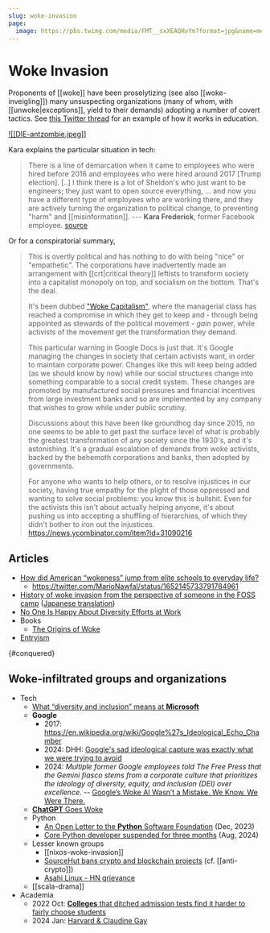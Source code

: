 ```yaml
---
slug: woke-invasion
page:
  image: https://pbs.twimg.com/media/FMT__sxXEAQHvYm?format=jpg&name=medium
---
```



# Woke Invasion

Proponents of [[woke]] have been proselytizing (see also [[woke-inveigling]]) many unsuspecting organizations (many of whom, with [[unwoke|exceptions]], yield to their demands) adopting a number of covert tactics.  See [this Twitter thread](https://old.reddit.com/r/TheMotte/comments/orsvle/culture_war_roundup_for_the_week_of_july_26_2021/h6woer9/?sort=top) for an example of how it works in education.

[![[DIE-antzombie.jpeg]]](https://twitter.com/ConceptualJames/status/1496602448018001931)

Kara explains the particular situation in tech:

> There is a line of demarcation when it came to employees who were hired before 2016 and employees who were hired around 2017 [Trump election]. [..] I think there is a lot of Sheldon's who just want to be engineers; they just want to open source everything, ... and now you have a different type of employees who are working there, and they are actively turning the organization to political change, to preventing "harm" and [[misinformation]].  --- **Kara Frederick**, former Facebook employee. [source](https://twitter.com/Heritage/status/1491796241386074118)

Or for a conspiratorial summary,

> This is overtly political and has nothing to do with being "nice" or "empathetic". The corporations have inadvertently made an arrangement with [[crt|critical theory]] leftists to transform society into a capitalist monopoly on top, and socialism on the bottom. That's the deal.
>
> It's been dubbed ["Woke Capitalism"](https://www.youtube.com/watch?v=Vog7Wn1WGRM), where the managerial class has reached a compromise in which they get to keep and - through being appointed as stewards of the political movement - _gain_ power, while activists of the movement get the transformation they demand.
>
> This particular warning in Google Docs is just that. It's Google managing the changes in society that certain activists want, in order to maintain corporate power. Changes like this will keep being added (as we should know by now) while our social structures change into something comparable to a social credit system. These changes are promoted by manufactured social pressures and financial incentives from large investment banks and so are implemented by any company that wishes to grow while under public scrutiny.
>
> Discussions about this have been like groundhog day since 2015, no one seems to be able to get past the surface level of what is probably the greatest transformation of any society since the 1930's, and it's astonishing. It's a gradual escalation of demands from woke activists, backed by the behemoth corporations and banks, then adopted by governments.
> 
> For anyone who wants to help others, or to resolve injustices in our society, having true empathy for the plight of those oppressed and wanting to solve social problems: you know this is bullshit. Even for the activists this isn't about actually helping anyone, it's about pushing us into accepting a shuffling of hierarchies, of which they didn't bother to iron out the injustices. https://news.ycombinator.com/item?id=31090216

## Articles

- [How did American “wokeness” jump from elite schools to everyday life?](https://old.reddit.com/r/TheMotte/comments/pecd0o/culture_war_roundup_for_the_week_of_august_30_2021/hbklxdw/?sort=top)
  - https://twitter.com/MarioNawfal/status/1652145733791784961
- [History of woke invasion from the perspective of someone in the FOSS camp](https://gleasonator.com/@PhenomX6@fedi.pawlicker.com/posts/AMUMdYJWpMpLyeFAy8) ([Japanese translation](https://web.gnusocial.jp/post/2022/08/21/))
- [No One Is Happy About Diversity Efforts at Work](https://news.ycombinator.com/item?id=36571407)
- Books
  - [The Origins of Woke](https://twitter.com/elonmusk/status/1704994439318372548)
- [Entryism](https://x.com/ConceptualJames/status/1878474324417417601)

{#conquered}
## Woke-infiltrated groups and organizations

- Tech
  - [What “diversity and inclusion” means at **Microsoft**](https://news.ycombinator.com/item?id=33165844)
  - **Google**
      - 2017: https://en.wikipedia.org/wiki/Google%27s_Ideological_Echo_Chamber
      - 2024: DHH: [Google's sad ideological capture was exactly what we were trying to avoid](https://world.hey.com/dhh/google-s-sad-ideological-capture-was-exactly-what-we-were-trying-to-avoid-67fad361)
      - 2024: *Multiple former Google employees told The Free Press that the Gemini fiasco stems from a corporate culture that prioritizes the ideology of diversity, equity, and inclusion (DEI) over excellence.* -- [Google’s Woke AI Wasn’t a Mistake. We Know. We Were There.](https://www.thefp.com/p/ex-google-employees-woke-gemini-culture-broken)
  - [**ChatGPT** Goes Woke](https://www.nationalreview.com/corner/chatgpt-goes-woke/)
  - Python
    - [An Open Letter to the **Python** Software Foundation](https://news.ycombinator.com/item?id=38542330) (Dec, 2023)
    - [Core Python developer suspended for three months](https://x.com/sridca/status/1824485530601443759) (Aug, 2024)
  - Lesser known groups
    - [[nixos-woke-invasion]] 
    - [SourceHut bans crypto and blockchain projects](https://news.ycombinator.com/item?id=33403780) (cf. [[anti-crypto]])
    - [Asahi Linux - HN grievance](https://news.ycombinator.com/item?id=36230649)
  - [[scala-drama]]
- Academia
  - 2022 Oct: [**Colleges** that ditched admission tests find it harder to fairly choose students](https://news.ycombinator.com/item?id=33298336)
  - 2024 Jan: [Harvard & Claudine Gay](https://twitter.com/BillAckman/status/1742441534627184760)

